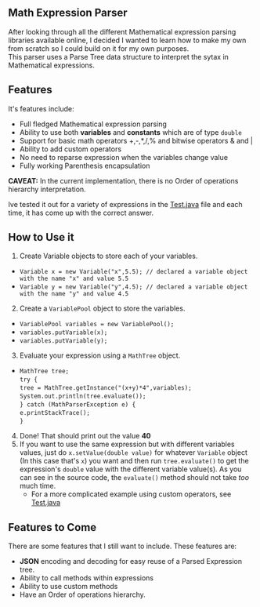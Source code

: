 Math Expression Parser
------------------------------------------------------------------------------------------------------------

After looking through all the different Mathematical expression parsing libraries available online, I decided I wanted to learn how to make my own from scratch so I could build on it for my own purposes.  
This parser uses a Parse Tree data structure to interpret the sytax in Mathematical expressions.

Features
------------------------------------------------------------------------------------------------------------

It's features include:
- Full fledged Mathematical expression parsing
- Ability to use both **variables** and **constants** which are of type `double`  
- Support for basic math operators +,-,*,/,% and bitwise operators & and |  
- Ability to add custom operators
- No need to reparse expression when the variables change value
- Fully working Parenthesis encapsulation

**CAVEAT:** In the current implementation, there is no Order of operations hierarchy interpretation.

Ive tested it out for a variety of expressions in the [Test.java](https://github.com/sourabhdesai/MathExpressionParser/blob/master/src/com/desai/equationparser/Test.java) file and each time, it has come up with the correct answer.  

How to Use it
------------------------------------------------------------------------------------------------------------
1. Create Variable objects to store each of your variables.
  - `Variable x = new Variable("x",5.5); // declared a variable object with the name "x" and value 5.5`
  - `Variable y = new Variable("y",4.5); // declared a variable object with the name "y" and value 4.5`
2. Create a `VariablePool` object to store the variables.
  - `VariablePool variables = new VariablePool();`
  - `variables.putVariable(x);`
  - `variables.putVariable(y);`
3. Evaluate your expression using a `MathTree` object.
  - `MathTree tree;`  
		`try {`  
			`tree = MathTree.getInstance("(x+y)*4",variables);`  
			`System.out.println(tree.evaluate());`  
		`} catch (MathParserException e) {`  
			`e.printStackTrace();`  
		`}`  
4. Done! That should print out the value **40**  
5. If you want to use the same expression but with different variables values, just do `x.setValue(double value)` for whatever `Variable` object (In this case that's `x`) you want and then run `tree.evaluate()` to get the expression's `double` value with the different variable value(s). As you can see in the source code, the `evaluate()` method should not take *too* much time.
	- For a more complicated example using custom operators, see [Test.java](https://github.com/sourabhdesai/MathExpressionParser/blob/master/src/com/desai/equationparser/Test.java)  

Features to Come
------------------------------------------------------------------------------------------------------------

There are some features that I still want to include. These features are:  
- **JSON** encoding and decoding for easy reuse of a Parsed Expression tree.
- Ability to call methods within expressions
- Ability to use custom methods  
- Have an Order of operations hierarchy.

